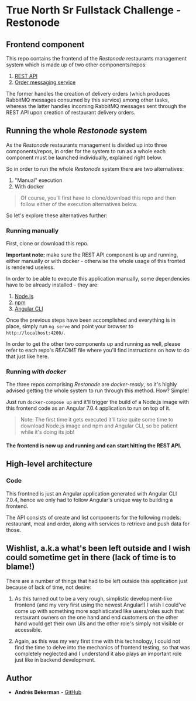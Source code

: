 # True North Sr Fullstack Challenge - Restonode 

## Frontend component

This repo contains the frontend of the *Restonode* restaurants management system which is made up of two other components/repos:

1. [REST API](https://github.com/abekerman-dev/truenorth-restonode-challenge-api)
2. [Order messaging service](https://github.com/abekerman-dev/truenorth-restonode-challenge-order-messaging-service) 
    
The former handles the creation of delivery orders (which produces RabbitMQ messages consumed by this service) among other tasks, whereas the latter handles incoming RabbitMQ messages sent through the REST API upon creation of restaurant delivery orders.

## Running the whole *Restonode* system

As the *Restonode* restaurants management is divided up into three components/repos, in order for the system to run as a whole each component must be launched individually, explained right below.

So in order to run the whole *Restonode* system there are two alternatives:

1. "Manual" execution
2. With docker
    
> Of course, you'll first have to clone/download this repo and then follow either of the execution alternatives below.

So let's explore these alternatives further:

### Running manually

First, clone or download this repo.

**Important note:** make sure the REST API component is up and running, either manually or with docker - otherwise the whole usage of this fronted is rendered useless.

In order to be able to execute this application manually, some dependencies have to be already installed - they are:
 
  1. [Node.js](https://nodejs.org/en/)
  2. [npm](https://www.npmjs.com/get-npm)
  3. [Angular CLI](https://github.com/angular/angular-cli)
  
Once the previous steps have been accomplished and everything is in place, simply run `ng serve` and point your browser to `http://localhost:4200/`.

In order to get the other two components up and running as well, please refer to each repo's *README* file where you'll find instructions on how to do that just like here.

### Running *with docker*

The three repos comprising *Restonode* are *docker-ready*, so it's highly advised getting the whole system to run through this method. How? Simple!

Just run `docker-compose up` and it'll trigger the build of a Node.js image with this frontend code as an Angular 7.0.4 application to run on top of it.

> Note: The first time it gets executed it'll take quite some time to download Node.js image and npm and Angular CLI, so be patient while it's doing its job!

#### The frontend is now up and running and can start hitting the REST API.

## High-level architecture

### Code

This frontned is just an Angular application generated with Angular CLI 7.0.4, hence we only had to follow Angular's unique way to building a frontend.

The API consists of create and list components for the following models: restaurant, meal and order, along with services to retrieve and push data for those.

## Wishlist, a.k.a what's been left outside and I wish could sometime get in there (lack of time is to blame!)

There are a number of things that had to be left outside this application just because of lack of time, not desire:

1. As this turned out to be a very rough, simplistic development-like frontend (and my very first using the newest Angular!) I wish I could've come up with something more sophisticated like users/roles such that restaurant owners on the one hand and end customers on the other hand would get their own UIs and the other role's simply not visible or accessible.

2. Again, as this was my very first time with this technology, I could not find the time to delve into the mechanics of frontend testing, so that was completely neglected and I understand it also plays an important role just like in backend development.

## Author

* **Andrés Bekerman** - [GitHub](https://github.com/abekerman-dev)

